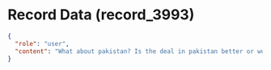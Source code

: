 # Record Data (record_3993)

```json
{
  "role": "user",
  "content": "What about pakistan? Is the deal in pakistan better or worse than India?\n\nSouth east asia like thailand and phillipines? \n"
}
```
